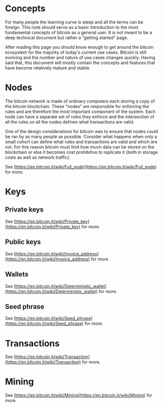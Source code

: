 # Concepts

For many people the learning curve is steep and all the terms can be foreign.
This note should serve as a basic introduction to the most fundamental concepts
of bitcoin as a general user. It is not meant to be a deep technical document but
rather a "getting started" page.

After reading this page you should know enough to get around the bitcoin ecosystem
for the majority of today's current use cases. Bitcoin is still evolving and the number
and nature of use cases changes quickly. Having said that, this document will mostly
contain the concepts and features that have become relatively mature and stable.

# Nodes

The bitcoin network is made of ordinary computers each storing a copy of the bitcoin
blockchain. These "nodes" are responsible for enforcing the rules and are therefore
the most important component of the system. Each node can have a separate set of
rules they enforce and the intersection of all the rules on all the nodes defines
what transactions are valid.

One of the design considerations for bitcoin was to ensure that nodes could be ran by
as many people as possible. Consider what happens when only a small cohort can define
what rules and transactions are valid and which are not. For this reason bitcoin must
limit how much data can be stored on the blockchain or else it becomes cost prohibitive
to replicate it (both in storage costs as well as network traffic).

See [https://en.bitcoin.it/wiki/Full_node](https://en.bitcoin.it/wiki/Full_node) for more.

# Keys
## Private keys

See [https://en.bitcoin.it/wiki/Private_key](https://en.bitcoin.it/wiki/Private_key) for more.

## Public keys

See [https://en.bitcoin.it/wiki/Invoice_address](https://en.bitcoin.it/wiki/Invoice_address) for more.

## Wallets

See [https://en.bitcoin.it/wiki/Deterministic_wallet](https://en.bitcoin.it/wiki/Deterministic_wallet) for more.

## Seed phrase

See [https://en.bitcoin.it/wiki/Seed_phrase](https://en.bitcoin.it/wiki/Seed_phrase) for more.

# Transactions

See [https://en.bitcoin.it/wiki/Transaction](https://en.bitcoin.it/wiki/Transaction) for more.

# Mining

See [https://en.bitcoin.it/wiki/Mining](https://en.bitcoin.it/wiki/Mining) for more.
